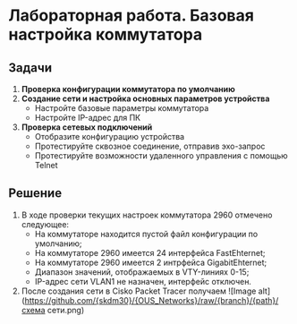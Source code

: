 # Лабораторная работа. Базовая настройка коммутатора
## Задачи
1. **Проверка конфигурации коммутатора по умолчанию**
2. **Создание сети и настройка основных параметров устройства**
    - Настройте базовые параметры коммутатора
    - Настройте IP-адрес для ПК
3. **Проверка сетевых подключений**
    - Отобразите конфигурацию устройства
    - Протестируйте сквозное соединение, отправив эхо-запрос
    - Протестируйте возможности удаленного управления с помощью Telnet

## Решение
1. В ходе проверки текущих настроек коммутатора 2960 отмечено следующее:
    - На коммутаторе находится пустой файл конфигурации по умолчанию;
    - На коммутаторе 2960 имеется 24 интерфейса FastEhternet;
    - На коммутаторе 2960 имеется 2 интрфейса GigabitEhternet;
    - Диапазон значений, отображаемых в VTY-линиях 0-15;
    - IP-адрес сети VLAN1 не назначен, интерфейс отключен.
2. После создания сети в Cisko Packet Tracer получаем 
    ![Image alt](https://github.com/{skdm30}/{OUS_Networks}/raw/{branch}/{path}/схема сети.png)
